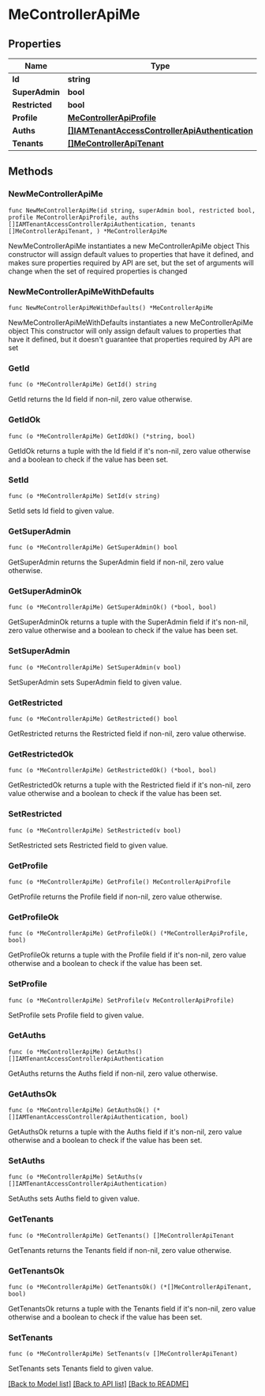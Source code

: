 # MeControllerApiMe

## Properties

Name | Type | Description | Notes
------------ | ------------- | ------------- | -------------
**Id** | **string** |  | 
**SuperAdmin** | **bool** |  | 
**Restricted** | **bool** |  | 
**Profile** | [**MeControllerApiProfile**](MeControllerApiProfile.md) |  | 
**Auths** | [**[]IAMTenantAccessControllerApiAuthentication**](IAMTenantAccessControllerApiAuthentication.md) |  | 
**Tenants** | [**[]MeControllerApiTenant**](MeControllerApiTenant.md) |  | 

## Methods

### NewMeControllerApiMe

`func NewMeControllerApiMe(id string, superAdmin bool, restricted bool, profile MeControllerApiProfile, auths []IAMTenantAccessControllerApiAuthentication, tenants []MeControllerApiTenant, ) *MeControllerApiMe`

NewMeControllerApiMe instantiates a new MeControllerApiMe object
This constructor will assign default values to properties that have it defined,
and makes sure properties required by API are set, but the set of arguments
will change when the set of required properties is changed

### NewMeControllerApiMeWithDefaults

`func NewMeControllerApiMeWithDefaults() *MeControllerApiMe`

NewMeControllerApiMeWithDefaults instantiates a new MeControllerApiMe object
This constructor will only assign default values to properties that have it defined,
but it doesn't guarantee that properties required by API are set

### GetId

`func (o *MeControllerApiMe) GetId() string`

GetId returns the Id field if non-nil, zero value otherwise.

### GetIdOk

`func (o *MeControllerApiMe) GetIdOk() (*string, bool)`

GetIdOk returns a tuple with the Id field if it's non-nil, zero value otherwise
and a boolean to check if the value has been set.

### SetId

`func (o *MeControllerApiMe) SetId(v string)`

SetId sets Id field to given value.


### GetSuperAdmin

`func (o *MeControllerApiMe) GetSuperAdmin() bool`

GetSuperAdmin returns the SuperAdmin field if non-nil, zero value otherwise.

### GetSuperAdminOk

`func (o *MeControllerApiMe) GetSuperAdminOk() (*bool, bool)`

GetSuperAdminOk returns a tuple with the SuperAdmin field if it's non-nil, zero value otherwise
and a boolean to check if the value has been set.

### SetSuperAdmin

`func (o *MeControllerApiMe) SetSuperAdmin(v bool)`

SetSuperAdmin sets SuperAdmin field to given value.


### GetRestricted

`func (o *MeControllerApiMe) GetRestricted() bool`

GetRestricted returns the Restricted field if non-nil, zero value otherwise.

### GetRestrictedOk

`func (o *MeControllerApiMe) GetRestrictedOk() (*bool, bool)`

GetRestrictedOk returns a tuple with the Restricted field if it's non-nil, zero value otherwise
and a boolean to check if the value has been set.

### SetRestricted

`func (o *MeControllerApiMe) SetRestricted(v bool)`

SetRestricted sets Restricted field to given value.


### GetProfile

`func (o *MeControllerApiMe) GetProfile() MeControllerApiProfile`

GetProfile returns the Profile field if non-nil, zero value otherwise.

### GetProfileOk

`func (o *MeControllerApiMe) GetProfileOk() (*MeControllerApiProfile, bool)`

GetProfileOk returns a tuple with the Profile field if it's non-nil, zero value otherwise
and a boolean to check if the value has been set.

### SetProfile

`func (o *MeControllerApiMe) SetProfile(v MeControllerApiProfile)`

SetProfile sets Profile field to given value.


### GetAuths

`func (o *MeControllerApiMe) GetAuths() []IAMTenantAccessControllerApiAuthentication`

GetAuths returns the Auths field if non-nil, zero value otherwise.

### GetAuthsOk

`func (o *MeControllerApiMe) GetAuthsOk() (*[]IAMTenantAccessControllerApiAuthentication, bool)`

GetAuthsOk returns a tuple with the Auths field if it's non-nil, zero value otherwise
and a boolean to check if the value has been set.

### SetAuths

`func (o *MeControllerApiMe) SetAuths(v []IAMTenantAccessControllerApiAuthentication)`

SetAuths sets Auths field to given value.


### GetTenants

`func (o *MeControllerApiMe) GetTenants() []MeControllerApiTenant`

GetTenants returns the Tenants field if non-nil, zero value otherwise.

### GetTenantsOk

`func (o *MeControllerApiMe) GetTenantsOk() (*[]MeControllerApiTenant, bool)`

GetTenantsOk returns a tuple with the Tenants field if it's non-nil, zero value otherwise
and a boolean to check if the value has been set.

### SetTenants

`func (o *MeControllerApiMe) SetTenants(v []MeControllerApiTenant)`

SetTenants sets Tenants field to given value.



[[Back to Model list]](../README.md#documentation-for-models) [[Back to API list]](../README.md#documentation-for-api-endpoints) [[Back to README]](../README.md)


